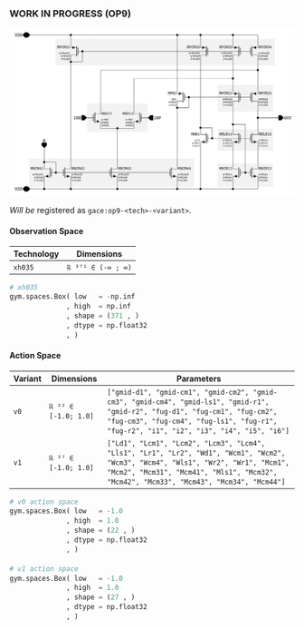 ### WORK IN PROGRESS (OP9)

![op9](https://raw.githubusercontent.com/matthschw/ace/main/figures/op9.png)

_Will be_ registered as `gace:op9-<tech>-<variant>`.

#### Observation Space

| Technology | Dimensions         |
|------------|--------------------|
| `xh035`    | `ℝ ³⁷¹ ∈ (-∞ ; ∞)` |

```python
# xh035
gym.spaces.Box( low   = -np.inf
              , high  = np.inf
              , shape = (371 , )
              , dtype = np.float32
              , )
```

#### Action Space

| Variant | Dimensions           | Parameters                                                                                                                                                                                                                    |
|---------|----------------------|-------------------------------------------------------------------------------------------------------------------------------------------------------------------------------------------------------------------------------|
| `v0`    | `ℝ ²² ∈ [-1.0; 1.0]` | `["gmid-d1", "gmid-cm1", "gmid-cm2", "gmid-cm3", "gmid-cm4", "gmid-ls1", "gmid-r1", "gmid-r2", "fug-d1", "fug-cm1", "fug-cm2", "fug-cm3", "fug-cm4", "fug-ls1", "fug-r1", "fug-r2", "i1", "i2", "i3", "i4", "i5", "i6"]`      |
| `v1`    | `ℝ ²⁷ ∈ [-1.0; 1.0]` | `["Ld1", "Lcm1", "Lcm2", "Lcm3", "Lcm4", "Lls1", "Lr1", "Lr2", "Wd1", "Wcm1", "Wcm2", "Wcm3", "Wcm4", "Wls1", "Wr2", "Wr1", "Mcm1", "Mcm2", "Mcm31", "Mcm41", "Mls1", "Mcm32", "Mcm42", "Mcm33", "Mcm43", "Mcm34", "Mcm44"]` |

```python
# v0 action space
gym.spaces.Box( low   = -1.0
              , high  = 1.0
              , shape = (22 , )
              , dtype = np.float32
              , )

# v1 action space
gym.spaces.Box( low   = -1.0
              , high  = 1.0
              , shape = (27 , )
              , dtype = np.float32
              , )
```


